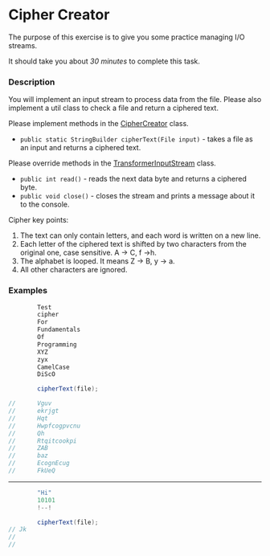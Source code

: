 # Cipher Creator

The purpose of this exercise is to give you some practice managing I/O streams.

It should take you about _30 minutes_ to complete this task.

### Description

You will implement an input stream to process data from the file. Please also implement a util class to check a file and
return a ciphered text.

Please implement methods in the [CipherCreator](src/main/java/com/epam/autotasks/CipherCreator.java) class.

- `public static StringBuilder cipherText(File input)` - takes a file as an input and returns a ciphered text.

Please override methods in the [TransformerInputStream](src/main/java/com/epam/autotasks/TransformerInputStream.java) class.

- `public int read()` - reads the next data byte and returns a ciphered byte.
- `public void close()` - closes the stream and prints a message about it to the console.

Cipher key points:

1. The text can only contain letters, and each word is written on a new line.
2. Each letter of the ciphered text is shifted by two characters from the original one, case sensitive. A -> C, f ->h.
3. The alphabet is looped. It means Z -> B, y -> a.
4. All other characters are ignored.

### Examples

```java
        Test
        cipher
        For
        Fundamentals
        Of
        Programming
        XYZ
        zyx
        CamelCase
        DiScO

        cipherText(file);

//      Vguv
//      ekrjgt
//      Hqt
//      Hwpfcogpvcnu
//      Qh
//      Rtqitcookpi
//      ZAB
//      baz
//      EcognEcug
//      FkUeQ
```

---

```java
        "Hi"
        10101
        !--!

        cipherText(file);
// Jk
//
//
```
